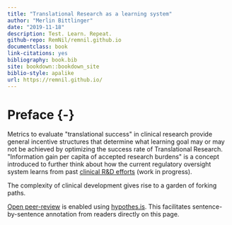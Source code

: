 ```yaml
---
title: "Translational Research as a learning system"
author: "Merlin Bittlinger"
date: "2019-11-18"
description: Test. Learn. Repeat.
github-repo: RemNil/remnil.github.io
documentclass: book
link-citations: yes
bibliography: book.bib
site: bookdown::bookdown_site
biblio-style: apalike
url: https://remnil.github.io/
---
```


# Preface {-}

Metrics to evaluate "translational success" in clinical research provide general incentive structures that determine what learning goal may or may not be achieved by optimizing the success rate of Translational Research. "Information gain per capita of accepted research burdens" is a concept introduced to further think about how the current regulatory oversight system learns from past [clinical R&D efforts](https://www.ema.europa.eu/en/human-regulatory/research-development) (work in progress).

The complexity of clinical development gives rise to a garden of forking paths.


[Open peer-review](http://www.openreviewtoolkit.org/) is enabled using [hypothes.is](https://web.hypothes.is/). This facilitates sentence-by-sentence annotation from readers directly on this page.
